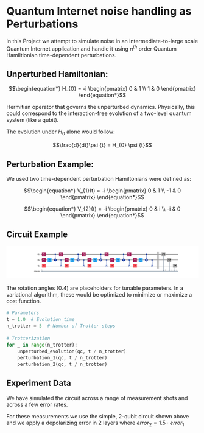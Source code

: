 # Quantum Internet noise handling as Perturbations

In this Project we attempt to simulate noise in an intermediate-to-large scale Quantum Internet application and handle it using $n^{th}$ order Quantum Hamiltionian time-dependent perturbations.

## Unperturbed Hamiltonian:

```math
\begin{equation*}
H_{0} = -i
\begin{pmatrix}
0 & 1  \\
1 & 0 
\end{pmatrix}
\end{equation*}
```
Hermitian operator that governs the unperturbed dynamics. Physically, this could correspond to the interaction-free evolution of a two-level quantum system (like a qubit).

The evolution under $H_{0}$​ alone would follow:

```math
\frac{d}{dt}\psi {t} = H_{0} \psi {t}
```

## Perturbation Example:

We used two time-dependent perturbation Hamiltonians were defined as:

```math
\begin{equation*}
V_{1}(t) = -i
\begin{pmatrix}
0 & 1  \\
-1 & 0 
\end{pmatrix}
\end{equation*}
```
```math
\begin{equation*}
V_{2}(t) = -i
\begin{pmatrix}
0 & i  \\
-i & 0 
\end{pmatrix}
\end{equation*}
```

## Circuit Example

![QC](images/QC.png)

The rotation angles $(0.4)$ are placeholders for tunable parameters. In a variational algorithm, these would be optimized to minimize or maximize a cost function.

```python
# Parameters
t = 1.0  # Evolution time
n_trotter = 5  # Number of Trotter steps

# Trotterization
for _ in range(n_trotter):
    unperturbed_evolution(qc, t / n_trotter)
    perturbation_1(qc, t / n_trotter)
    perturbation_2(qc, t / n_trotter)
```


## Experiment Data

We have simulated the circuit across a range of measurement shots and across a few error rates.

For these measurements we use the simple, 2-qubit circuit shown above and we apply a depolarizing error in 2 layers where $error_2=1.5\cdot error_1$
